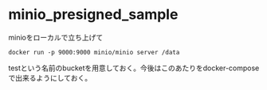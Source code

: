 # minio_presigned_sample

minioをローカルで立ち上げて

```
docker run -p 9000:9000 minio/minio server /data
```

testという名前のbucketを用意しておく。今後はこのあたりをdocker-composeで出来るようにしておく。

